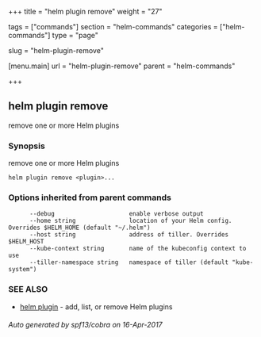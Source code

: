 +++
title = "helm plugin remove"
weight = "27"

tags = ["commands"]
section = "helm-commands"
categories = ["helm-commands"]
type = "page"

slug = "helm-plugin-remove"

[menu.main]
  url = "helm-plugin-remove"
  parent = "helm-commands"

+++

## helm plugin remove

remove one or more Helm plugins

### Synopsis


remove one or more Helm plugins

```
helm plugin remove <plugin>...
```

### Options inherited from parent commands

```
      --debug                     enable verbose output
      --home string               location of your Helm config. Overrides $HELM_HOME (default "~/.helm")
      --host string               address of tiller. Overrides $HELM_HOST
      --kube-context string       name of the kubeconfig context to use
      --tiller-namespace string   namespace of tiller (default "kube-system")
```

### SEE ALSO
* [helm plugin](helm_plugin.md)	 - add, list, or remove Helm plugins

###### Auto generated by spf13/cobra on 16-Apr-2017
